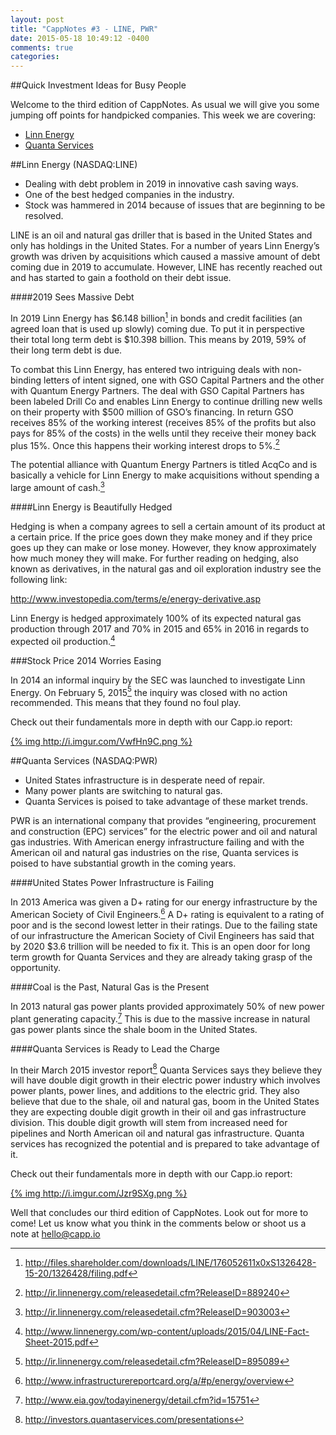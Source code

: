 ```yaml
---
layout: post
title: "CappNotes #3 - LINE, PWR"
date: 2015-05-18 10:49:12 -0400
comments: true
categories: 
---
```


##Quick Investment Ideas for Busy People

Welcome to the third edition of CappNotes.  As usual we will give you some jumping off points for handpicked companies.  This week we are covering:

* [Linn Energy](#line)
* [Quanta Services](#pwr)

##<a name="line"></a>Linn Energy (NASDAQ:LINE)

* Dealing with debt problem in 2019 in innovative cash saving ways.
* One of the best hedged companies in the industry.
* Stock was hammered in 2014 because of issues that are beginning to be resolved.

LINE is an oil and natural gas driller that is based in the United States and only has holdings in the United States.  For a number of years Linn Energy’s growth was driven by acquisitions which caused a massive amount of debt coming due in 2019 to accumulate.  However, LINE has recently reached out and has started to gain a foothold on their debt issue.

<!--more-->
####2019 Sees Massive Debt

In 2019 Linn Energy has \$6.148 billion[^1] in bonds and credit facilities (an agreed loan that is used up slowly) coming due.  To put it in perspective their total long term debt is \$10.398 billion. This means by 2019, 59% of their long term debt is due. 

To combat this Linn Energy, has entered two intriguing deals with non-binding letters of intent signed, one with GSO Capital Partners and the other with Quantum Energy Partners.  The deal with GSO Capital Partners has been labeled Drill Co and enables Linn Energy to continue drilling new wells on their property with $500 million of GSO’s financing. In return GSO receives 85% of the working interest (receives 85% of the profits but also pays for 85% of the costs) in the wells until they receive their money back plus 15%. Once this happens their working interest drops to 5%.[^2]

The potential alliance with Quantum Energy Partners is titled AcqCo and is basically a vehicle for Linn Energy to make acquisitions without spending a large amount of cash.[^3]

[^1]: <http://files.shareholder.com/downloads/LINE/176052611x0xS1326428-15-20/1326428/filing.pdf>

[^2]: <http://ir.linnenergy.com/releasedetail.cfm?ReleaseID=889240>

[^3]:  <http://ir.linnenergy.com/releasedetail.cfm?ReleaseID=903003>

####Linn Energy is Beautifully Hedged

Hedging is when a company agrees to sell a certain amount of its product at a certain price.  If the price goes down they make money and if they price goes up they can make or lose money.  However, they know approximately how much money they will make.  For further reading on hedging, also known as derivatives, in the natural gas and oil exploration industry see the following link:

http://www.investopedia.com/terms/e/energy-derivative.asp

Linn Energy is hedged approximately 100% of its expected natural gas production through 2017 and 70% in 2015 and 65% in 2016 in regards to expected oil production.[^4]

[^4]: <http://www.linnenergy.com/wp-content/uploads/2015/04/LINE-Fact-Sheet-2015.pdf>

###Stock Price 2014 Worries Easing

In 2014 an informal inquiry by the SEC was launched to investigate Linn Energy.  On February 5, 2015[^5] the inquiry was closed with no action recommended.  This means that they found no foul play.

Check out their fundamentals more in depth with our Capp.io report:

[{% img http://i.imgur.com/VwfHn9C.png %}](http://www.capp.io/queries/new?query=LINE)

[^5]:  <http://ir.linnenergy.com/releasedetail.cfm?ReleaseID=895089>

##Quanta Services (NASDAQ:PWR)

* United States infrastructure is in desperate need of repair.
* Many power plants are switching to natural gas.
* Quanta Services is poised to take advantage of these market trends.

PWR is an international company that provides “engineering, procurement and construction (EPC) services” for the electric power and oil and natural gas industries.  With American energy infrastructure failing and with the American oil and natural gas industries on the rise, Quanta services is poised to have substantial growth in the coming years.

####United States Power Infrastructure is Failing

In 2013 America was given a D+ rating for our energy infrastructure by the American Society of Civil Engineers.[^6]  A D+ rating is equivalent to a rating of poor and is the second lowest letter in their ratings.  Due to the failing state of our infrastructure the American Society of Civil Engineers has said that by 2020 $3.6 trillion will be needed to fix it.  This is an open door for long term growth for Quanta Services and they are already taking grasp of the opportunity.

[^6]: <http://www.infrastructurereportcard.org/a/#p/energy/overview>

####Coal is the Past, Natural Gas is the Present

In 2013 natural gas power plants provided approximately 50% of new power plant generating capacity.[^7] This is due to the massive increase in natural gas power plants since the shale boom in the United States.

[^7]: <http://www.eia.gov/todayinenergy/detail.cfm?id=15751>

####Quanta Services is Ready to Lead the Charge

In their March 2015 investor report[^8] Quanta Services says they believe they will have double digit growth in their electric power industry which involves power plants, power lines, and additions to the electric grid.  They also believe that due to the shale, oil and natural gas, boom in the United States they are expecting double digit growth in their oil and gas infrastructure division.  This double digit growth will stem from increased need for pipelines and North American oil and natural gas infrastructure.  Quanta services has recognized the potential and is prepared to take advantage of it.

[^8]:  <http://investors.quantaservices.com/presentations>

Check out their fundamentals more in depth with our Capp.io report:

[{% img http://i.imgur.com/Jzr9SXg.png %}](http://www.capp.io/queries/new?query=PWR)

Well that concludes our third edition of CappNotes. Look out for more to come! Let us know what you think in the comments below or shoot us a note at hello@capp.io